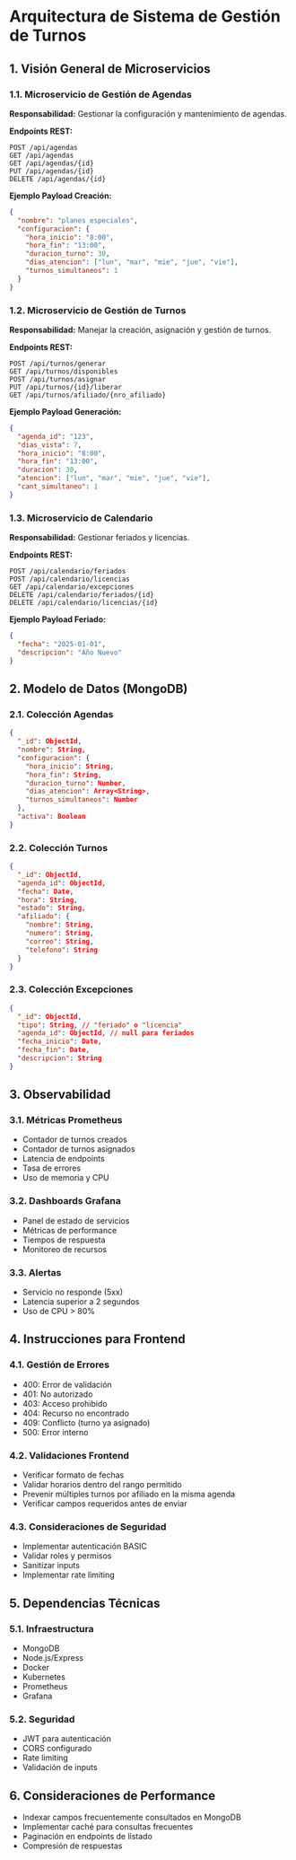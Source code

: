 # Arquitectura de Sistema de Gestión de Turnos

## 1. Visión General de Microservicios

### 1.1. Microservicio de Gestión de Agendas
**Responsabilidad:** Gestionar la configuración y mantenimiento de agendas.

**Endpoints REST:**
```
POST /api/agendas
GET /api/agendas
GET /api/agendas/{id}
PUT /api/agendas/{id}
DELETE /api/agendas/{id}
```

**Ejemplo Payload Creación:**
```json
{
  "nombre": "planes especiales",
  "configuracion": {
    "hora_inicio": "8:00",
    "hora_fin": "13:00",
    "duracion_turno": 30,
    "dias_atencion": ["lun", "mar", "mie", "jue", "vie"],
    "turnos_simultaneos": 1
  }
}
```

### 1.2. Microservicio de Gestión de Turnos
**Responsabilidad:** Manejar la creación, asignación y gestión de turnos.

**Endpoints REST:**
```
POST /api/turnos/generar
GET /api/turnos/disponibles
POST /api/turnos/asignar
PUT /api/turnos/{id}/liberar
GET /api/turnos/afiliado/{nro_afiliado}
```

**Ejemplo Payload Generación:**
```json
{
  "agenda_id": "123",
  "dias_vista": 7,
  "hora_inicio": "8:00",
  "hora_fin": "13:00",
  "duracion": 30,
  "atencion": ["lun", "mar", "mie", "jue", "vie"],
  "cant_simultaneo": 1
}
```

### 1.3. Microservicio de Calendario
**Responsabilidad:** Gestionar feriados y licencias.

**Endpoints REST:**
```
POST /api/calendario/feriados
POST /api/calendario/licencias
GET /api/calendario/excepciones
DELETE /api/calendario/feriados/{id}
DELETE /api/calendario/licencias/{id}
```

**Ejemplo Payload Feriado:**
```json
{
  "fecha": "2025-01-01",
  "descripcion": "Año Nuevo"
}
```

## 2. Modelo de Datos (MongoDB)

### 2.1. Colección Agendas
```json
{
  "_id": ObjectId,
  "nombre": String,
  "configuracion": {
    "hora_inicio": String,
    "hora_fin": String,
    "duracion_turno": Number,
    "dias_atencion": Array<String>,
    "turnos_simultaneos": Number
  },
  "activa": Boolean
}
```

### 2.2. Colección Turnos
```json
{
  "_id": ObjectId,
  "agenda_id": ObjectId,
  "fecha": Date,
  "hora": String,
  "estado": String,
  "afiliado": {
    "nombre": String,
    "numero": String,
    "correo": String,
    "telefono": String
  }
}
```

### 2.3. Colección Excepciones
```json
{
  "_id": ObjectId,
  "tipo": String, // "feriado" o "licencia"
  "agenda_id": ObjectId, // null para feriados
  "fecha_inicio": Date,
  "fecha_fin": Date,
  "descripcion": String
}
```

## 3. Observabilidad

### 3.1. Métricas Prometheus
- Contador de turnos creados
- Contador de turnos asignados
- Latencia de endpoints
- Tasa de errores
- Uso de memoria y CPU

### 3.2. Dashboards Grafana
- Panel de estado de servicios
- Métricas de performance
- Tiempos de respuesta
- Monitoreo de recursos

### 3.3. Alertas
- Servicio no responde (5xx)
- Latencia superior a 2 segundos
- Uso de CPU > 80%

## 4. Instrucciones para Frontend

### 4.1. Gestión de Errores
- 400: Error de validación
- 401: No autorizado
- 403: Acceso prohibido
- 404: Recurso no encontrado
- 409: Conflicto (turno ya asignado)
- 500: Error interno

### 4.2. Validaciones Frontend
- Verificar formato de fechas
- Validar horarios dentro del rango permitido
- Prevenir múltiples turnos por afiliado en la misma agenda
- Verificar campos requeridos antes de enviar

### 4.3. Consideraciones de Seguridad
- Implementar autenticación BASIC
- Validar roles y permisos
- Sanitizar inputs
- Implementar rate limiting

## 5. Dependencias Técnicas

### 5.1. Infraestructura
- MongoDB
- Node.js/Express
- Docker
- Kubernetes
- Prometheus
- Grafana

### 5.2. Seguridad
- JWT para autenticación
- CORS configurado
- Rate limiting
- Validación de inputs

## 6. Consideraciones de Performance
- Indexar campos frecuentemente consultados en MongoDB
- Implementar caché para consultas frecuentes
- Paginación en endpoints de listado
- Compresión de respuestas
